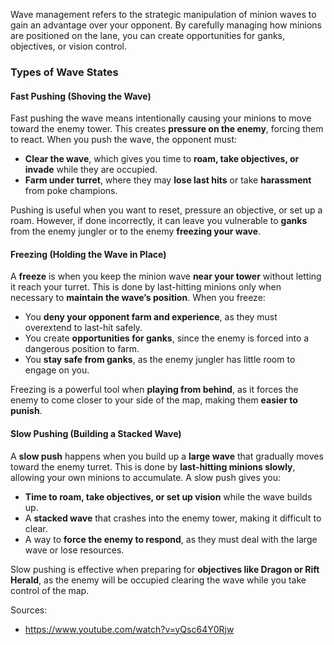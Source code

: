 Wave management refers to the strategic manipulation of minion waves to gain an advantage over your opponent. By carefully managing how minions are positioned on the lane, you can create opportunities for ganks, objectives, or vision control.
### **Types of Wave States**
#### **Fast Pushing (Shoving the Wave)**
Fast pushing the wave means intentionally causing your minions to move toward the enemy tower. This creates **pressure on the enemy**, forcing them to react. When you push the wave, the opponent must:
- **Clear the wave**, which gives you time to **roam, take objectives, or invade** while they are occupied.
- **Farm under turret**, where they may **lose last hits** or take **harassment** from poke champions.

Pushing is useful when you want to reset, pressure an objective, or set up a roam. However, if done incorrectly, it can leave you vulnerable to **ganks** from the enemy jungler or to the enemy **freezing your wave**.
#### **Freezing (Holding the Wave in Place)**
A **freeze** is when you keep the minion wave **near your tower** without letting it reach your turret. This is done by last-hitting minions only when necessary to **maintain the wave’s position**. When you freeze:
- You **deny your opponent farm and experience**, as they must overextend to last-hit safely.
- You create **opportunities for ganks**, since the enemy is forced into a dangerous position to farm.
- You **stay safe from ganks**, as the enemy jungler has little room to engage on you.

Freezing is a powerful tool when **playing from behind**, as it forces the enemy to come closer to your side of the map, making them **easier to punish**.
#### **Slow Pushing (Building a Stacked Wave)**
A **slow push** happens when you build up a **large wave** that gradually moves toward the enemy turret. This is done by **last-hitting minions slowly**, allowing your own minions to accumulate. A slow push gives you:
- **Time to roam, take objectives, or set up vision** while the wave builds up.
- A **stacked wave** that crashes into the enemy tower, making it difficult to clear.
- A way to **force the enemy to respond**, as they must deal with the large wave or lose resources.

Slow pushing is effective when preparing for **objectives like Dragon or Rift Herald**, as the enemy will be occupied clearing the wave while you take control of the map.


Sources:
- https://www.youtube.com/watch?v=yQsc64Y0Rjw